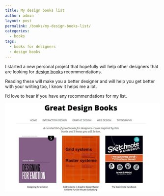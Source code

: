 ```yaml
---
title: My design books list
author: admin
layout: post
permalink: /books/my-design-books-list/
categories:
  - books
tags:
  - books for designers
  - design books
---
```

I started a new personal project that hopefully will help other designers that are looking for [design books][1] recommendations.

Reading these will make you a better designer and will help you get better with your writing too, I know it helps me a lot.

I&#8217;d love to hear if you have any recommendations for my list.

![great design books](/images/great-design-books.jpg)

 [1]: http://greatdesignbooks.com